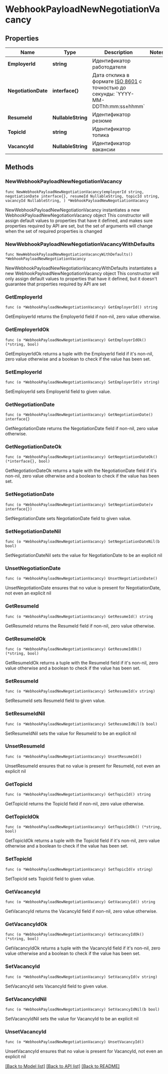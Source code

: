 # WebhookPayloadNewNegotiationVacancy

## Properties

Name | Type | Description | Notes
------------ | ------------- | ------------- | -------------
**EmployerId** | **string** | Идентификатор работодателя | 
**NegotiationDate** | **interface{}** | Дата отклика в формате [ISO 8601](http://en.wikipedia.org/wiki/ISO_8601) с точностью до секунды: &#x60;YYYY-MM-DDThh:mm:ss±hhmm&#x60; | 
**ResumeId** | **NullableString** | Идентификатор резюме | 
**TopicId** | **string** | Идентификатор топика | 
**VacancyId** | **NullableString** | Идентификатор вакансии | 

## Methods

### NewWebhookPayloadNewNegotiationVacancy

`func NewWebhookPayloadNewNegotiationVacancy(employerId string, negotiationDate interface{}, resumeId NullableString, topicId string, vacancyId NullableString, ) *WebhookPayloadNewNegotiationVacancy`

NewWebhookPayloadNewNegotiationVacancy instantiates a new WebhookPayloadNewNegotiationVacancy object
This constructor will assign default values to properties that have it defined,
and makes sure properties required by API are set, but the set of arguments
will change when the set of required properties is changed

### NewWebhookPayloadNewNegotiationVacancyWithDefaults

`func NewWebhookPayloadNewNegotiationVacancyWithDefaults() *WebhookPayloadNewNegotiationVacancy`

NewWebhookPayloadNewNegotiationVacancyWithDefaults instantiates a new WebhookPayloadNewNegotiationVacancy object
This constructor will only assign default values to properties that have it defined,
but it doesn't guarantee that properties required by API are set

### GetEmployerId

`func (o *WebhookPayloadNewNegotiationVacancy) GetEmployerId() string`

GetEmployerId returns the EmployerId field if non-nil, zero value otherwise.

### GetEmployerIdOk

`func (o *WebhookPayloadNewNegotiationVacancy) GetEmployerIdOk() (*string, bool)`

GetEmployerIdOk returns a tuple with the EmployerId field if it's non-nil, zero value otherwise
and a boolean to check if the value has been set.

### SetEmployerId

`func (o *WebhookPayloadNewNegotiationVacancy) SetEmployerId(v string)`

SetEmployerId sets EmployerId field to given value.


### GetNegotiationDate

`func (o *WebhookPayloadNewNegotiationVacancy) GetNegotiationDate() interface{}`

GetNegotiationDate returns the NegotiationDate field if non-nil, zero value otherwise.

### GetNegotiationDateOk

`func (o *WebhookPayloadNewNegotiationVacancy) GetNegotiationDateOk() (*interface{}, bool)`

GetNegotiationDateOk returns a tuple with the NegotiationDate field if it's non-nil, zero value otherwise
and a boolean to check if the value has been set.

### SetNegotiationDate

`func (o *WebhookPayloadNewNegotiationVacancy) SetNegotiationDate(v interface{})`

SetNegotiationDate sets NegotiationDate field to given value.


### SetNegotiationDateNil

`func (o *WebhookPayloadNewNegotiationVacancy) SetNegotiationDateNil(b bool)`

 SetNegotiationDateNil sets the value for NegotiationDate to be an explicit nil

### UnsetNegotiationDate
`func (o *WebhookPayloadNewNegotiationVacancy) UnsetNegotiationDate()`

UnsetNegotiationDate ensures that no value is present for NegotiationDate, not even an explicit nil
### GetResumeId

`func (o *WebhookPayloadNewNegotiationVacancy) GetResumeId() string`

GetResumeId returns the ResumeId field if non-nil, zero value otherwise.

### GetResumeIdOk

`func (o *WebhookPayloadNewNegotiationVacancy) GetResumeIdOk() (*string, bool)`

GetResumeIdOk returns a tuple with the ResumeId field if it's non-nil, zero value otherwise
and a boolean to check if the value has been set.

### SetResumeId

`func (o *WebhookPayloadNewNegotiationVacancy) SetResumeId(v string)`

SetResumeId sets ResumeId field to given value.


### SetResumeIdNil

`func (o *WebhookPayloadNewNegotiationVacancy) SetResumeIdNil(b bool)`

 SetResumeIdNil sets the value for ResumeId to be an explicit nil

### UnsetResumeId
`func (o *WebhookPayloadNewNegotiationVacancy) UnsetResumeId()`

UnsetResumeId ensures that no value is present for ResumeId, not even an explicit nil
### GetTopicId

`func (o *WebhookPayloadNewNegotiationVacancy) GetTopicId() string`

GetTopicId returns the TopicId field if non-nil, zero value otherwise.

### GetTopicIdOk

`func (o *WebhookPayloadNewNegotiationVacancy) GetTopicIdOk() (*string, bool)`

GetTopicIdOk returns a tuple with the TopicId field if it's non-nil, zero value otherwise
and a boolean to check if the value has been set.

### SetTopicId

`func (o *WebhookPayloadNewNegotiationVacancy) SetTopicId(v string)`

SetTopicId sets TopicId field to given value.


### GetVacancyId

`func (o *WebhookPayloadNewNegotiationVacancy) GetVacancyId() string`

GetVacancyId returns the VacancyId field if non-nil, zero value otherwise.

### GetVacancyIdOk

`func (o *WebhookPayloadNewNegotiationVacancy) GetVacancyIdOk() (*string, bool)`

GetVacancyIdOk returns a tuple with the VacancyId field if it's non-nil, zero value otherwise
and a boolean to check if the value has been set.

### SetVacancyId

`func (o *WebhookPayloadNewNegotiationVacancy) SetVacancyId(v string)`

SetVacancyId sets VacancyId field to given value.


### SetVacancyIdNil

`func (o *WebhookPayloadNewNegotiationVacancy) SetVacancyIdNil(b bool)`

 SetVacancyIdNil sets the value for VacancyId to be an explicit nil

### UnsetVacancyId
`func (o *WebhookPayloadNewNegotiationVacancy) UnsetVacancyId()`

UnsetVacancyId ensures that no value is present for VacancyId, not even an explicit nil

[[Back to Model list]](../README.md#documentation-for-models) [[Back to API list]](../README.md#documentation-for-api-endpoints) [[Back to README]](../README.md)


